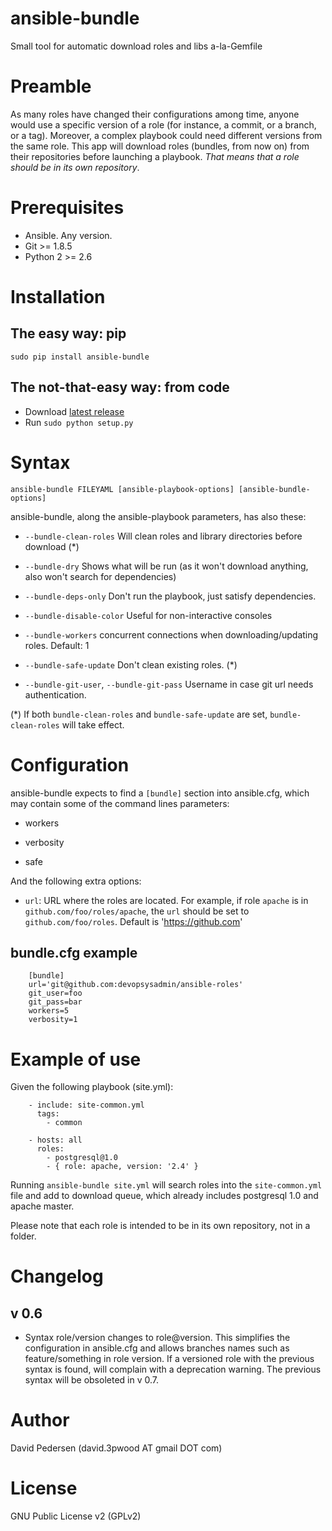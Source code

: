 # ansible-bundle

Small tool for automatic download roles and libs a-la-Gemfile

# Preamble

As many roles have changed their configurations among time, anyone would use a
specific version of a role (for instance, a commit, or a branch, or a tag).
Moreover, a complex playbook could need different versions from the same role. 
This app will download roles (bundles, from now on) from their 
repositories before launching a playbook. _That means that a role should be in
its own repository_.

# Prerequisites

- Ansible. Any version.
- Git >= 1.8.5
- Python 2 >= 2.6

# Installation

## The easy way: pip

`sudo pip install ansible-bundle`

## The not-that-easy way: from code

- Download [latest release](../../archive/master.zip)
- Run `sudo python setup.py`


# Syntax

`ansible-bundle FILEYAML [ansible-playbook-options] [ansible-bundle-options]`

ansible-bundle, along the ansible-playbook parameters, has also these:

- `--bundle-clean-roles` Will clean roles and library directories before download (*)

- `--bundle-dry` Shows what will be run (as it won't download anything, 
also won't search for dependencies)

- `--bundle-deps-only` Don't run the playbook, just satisfy dependencies.

- `--bundle-disable-color` Useful for non-interactive consoles

- `--bundle-workers` concurrent connections when downloading/updating roles. Default: 1

- `--bundle-safe-update` Don't clean existing roles. (*)

- `--bundle-git-user`, `--bundle-git-pass` Username in case git url needs authentication.

(*) If both `bundle-clean-roles` and `bundle-safe-update` are set, `bundle-clean-roles` will take effect.


# Configuration

ansible-bundle expects to find a `[bundle]` section into ansible.cfg, which may 
contain some of the command lines parameters:

- workers

- verbosity

- safe

And the following extra options:

- `url`: URL where the roles are located. For example, if role `apache` is in 
`github.com/foo/roles/apache`, the `url` should be set to `github.com/foo/roles`.
Default is 'https://github.com'

## bundle.cfg example
		[bundle]
		url='git@github.com:devopsysadmin/ansible-roles'
		git_user=foo
		git_pass=bar
		workers=5
		verbosity=1


# Example of use

Given the following playbook (site.yml):

		- include: site-common.yml
		  tags:
		    - common

		- hosts: all
		  roles:
		    - postgresql@1.0
		    - { role: apache, version: '2.4' }

Running `ansible-bundle site.yml` will search roles into the `site-common.yml` file and 
add to download queue, which already includes postgresql 1.0 and apache master.

Please note that each role is intended to be in its own repository, not in a folder.

# Changelog

## v 0.6

- Syntax role/version changes to role@version. This simplifies the configuration in
ansible.cfg and allows branches names such as feature/something in role version.
If a versioned role with the previous syntax is found, will complain with a
deprecation warning. The previous syntax will be obsoleted in v 0.7.


# Author

David Pedersen (david.3pwood AT gmail DOT com)

# License

GNU Public License v2 (GPLv2)
